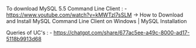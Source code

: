 To download MySQL 5.5 Command Line Client :
        - https://www.youtube.com/watch?v=kMWTzl7sSLM 
                    -> How to Download and Install MySQL Command Line Client on Windows | MySQL Installation


Queries of UC's :
        - https://chatgpt.com/share/677ac5ee-a49c-8000-ad17-5118b9913d68
